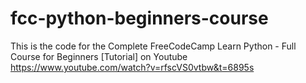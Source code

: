 # fcc-python-beginners-course

This is the code for the Complete FreeCodeCamp Learn Python - Full Course for Beginners [Tutorial]
on Youtube https://www.youtube.com/watch?v=rfscVS0vtbw&t=6895s

